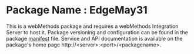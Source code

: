 # Package Name : EdgeMay31
This is a webMethods package and requires a webMethods Integration Server to host it. Package versioning and configuration can be found in the package [manifest](./EdgeMay31/manifest.v3) file. Service and API documentation is available on the package's home page http://&lt;server&gt;:&lt;port&gt;/&lt;packagename>.